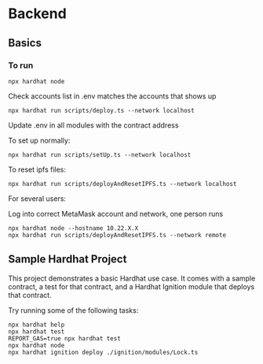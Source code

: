 # Backend

## Basics
### To run
```shell
npx hardhat node
```
Check accounts list in .env matches the accounts that shows up

```shell
npx hardhat run scripts/deploy.ts --network localhost
```
Update .env in all modules with the contract address

To set up normally:

```shell
npx hardhat run scripts/setUp.ts --network localhost
```

To reset ipfs files:

```shell
npx hardhat run scripts/deployAndResetIPFS.ts --network localhost
```

For several users:

Log into correct MetaMask account and network, one person runs
```shell
npx hardhat node --hostname 10.22.X.X
npx hardhat run scripts/deployAndResetIPFS.ts --network remote

```

## Sample Hardhat Project
This project demonstrates a basic Hardhat use case. It comes with a sample contract, a test for that contract, and a Hardhat Ignition module that deploys that contract.

Try running some of the following tasks:

```shell
npx hardhat help
npx hardhat test
REPORT_GAS=true npx hardhat test
npx hardhat node
npx hardhat ignition deploy ./ignition/modules/Lock.ts
```
